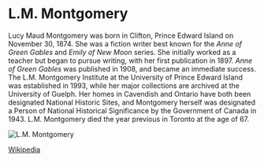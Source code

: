 # L.M. Montgomery
 
 Lucy Maud Montgomery was born in Clifton, Prince Edward Island on November 30, 1874. She was a fiction writer best known for the _Anne of Green Gables_ and _Emily of New Moon_ series.
 She initially worked as a teacher but began to pursue writing, with her first publication in 1897. 
_Anne of Green Gables_ was published in 1908, and became an immediate success. 
The L.M. Montgomery Institute at the University of Prince Edward Island was established in 1993, while her major collections are archived at the University of Guelph. 
Her homes in Cavendish and Ontario have both been designated National Historic Sites, and Montgomery herself was designated a Person of National Historical Significance by the Government of Canada in 1943. L.M. Montgomery died the year previous in Toronto at the age of 67. 
 
![L.M. Montgomery](https://upload.wikimedia.org/wikipedia/commons/1/1d/LMM_signed_photo.jpg)
 
[Wikipedia](https://en.wikipedia.org/wiki/Lucy_Maud_Montgomery)
